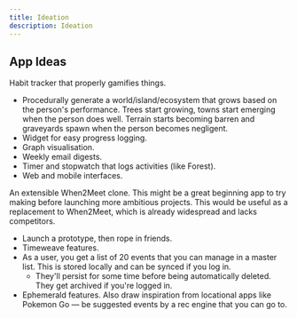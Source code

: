 ```yaml
---
title: Ideation
description: Ideation
---
```


## App Ideas
Habit tracker that properly gamifies things.
- Procedurally generate a world/island/ecosystem that grows based on the person's performance. Trees start growing, towns start emerging when the person does well. Terrain starts becoming barren and graveyards spawn when the person becomes negligent.
- Widget for easy progress logging.
- Graph visualisation.
- Weekly email digests.
- Timer and stopwatch that logs activities (like Forest).
- Web and mobile interfaces.

An extensible When2Meet clone. This might be a great beginning app to try making before launching more ambitious projects. This would be useful as a replacement to When2Meet, which is already widespread and lacks competitors.
- Launch a prototype, then rope in friends.
- Timeweave features.
- As a user, you get a list of 20 events that you can manage in a master list. This is stored locally and can be synced if you log in.
    - They'll persist for some time before being automatically deleted. They get archived if you're logged in.
- Ephemerald features. Also draw inspiration from locational apps like Pokemon Go — be suggested events by a rec engine that you can go to.



